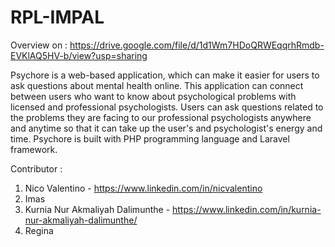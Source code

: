 # RPL-IMPAL

Overview on : https://drive.google.com/file/d/1d1Wm7HDoQRWEqqrhRmdb-EVKlAQ5HV-b/view?usp=sharing

Psychore is a web-based application, which can make it easier for users to ask questions about mental health online. This application can connect between users who want to know about psychological problems with licensed and professional psychologists. Users can ask questions related to the problems they are facing to our professional psychologists anywhere and anytime so that it can take up the user's and psychologist's energy and time. Psychore is built with PHP programming language and Laravel framework.

Contributor : 
1. Nico Valentino - https://www.linkedin.com/in/nicvalentino
2. Imas
3. Kurnia Nur Akmaliyah Dalimunthe - https://www.linkedin.com/in/kurnia-nur-akmaliyah-dalimunthe/
4. Regina
